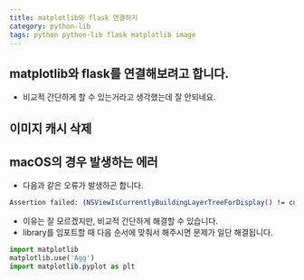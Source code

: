```yaml
---
title: matplotlib와 flask 연결하기 
category: python-lib
tags: python python-lib flask matplotlib image 
---
```


## matplotlib와 flask를 연결해보려고 합니다.

- 비교적 간단하게 할 수 있는거라고 생각했는데 잘 안되네요. 


## 이미지 캐시 삭제 


## macOS의 경우 발생하는 에러 

- 다음과 같은 오류가 발생하곤 합니다. 

```bash
Assertion failed: (NSViewIsCurrentlyBuildingLayerTreeForDisplay() != currentlyBuildingLayerTree), function NSViewSetCurrentlyBuildingLayerTreeForDisplay, file /BuildRoot/Library/Caches/com.apple.xbs/Sources/AppKit/AppKit-1561.40.112/AppKit.subproj/NSView.m, line 14485.
```

- 이유는 잘 모르겠지만, 비교적 간단하게 해결할 수 있습니다. 
- library를 임포트할 때 다음 순서에 맞춰서 해주시면 문제가 일단 해결됩니다. 

```python
import matplotlib
matplotlib.use('Agg')
import matplotlib.pyplot as plt 
```